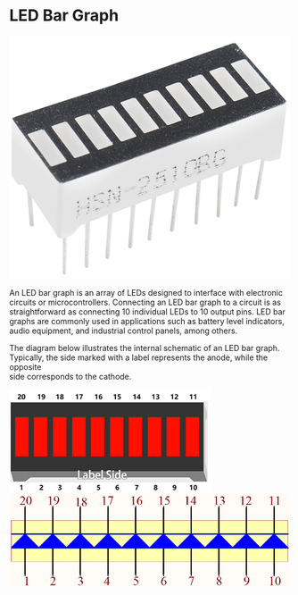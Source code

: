 # LED Bar Graph

![Led Bar](./led_bar.png)

An LED bar graph is an array of LEDs designed to interface with electronic   
circuits or microcontrollers. Connecting an LED bar graph to a circuit is as   
straightforward as connecting 10 individual LEDs to 10 output pins. LED bar   
graphs are commonly used in applications such as battery level indicators,   
audio equipment, and industrial control panels, among others.  

The diagram below illustrates the internal schematic of an LED bar graph.   
Typically, the side marked with a label represents the anode, while the opposite   
side corresponds to the cathode.  

![Led Bar](./led_bar_pin.png)  
![Led Bar Schematic](./led_bar_sche1.png)